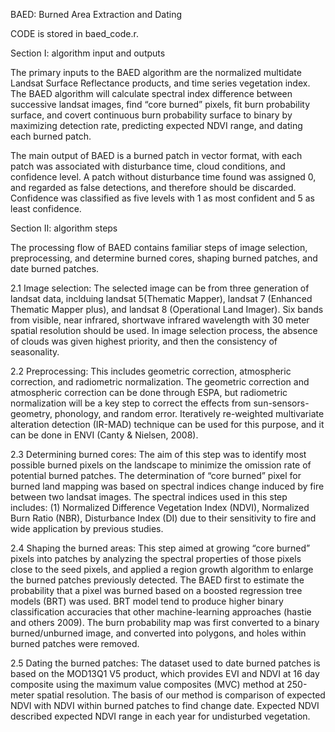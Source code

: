 BAED: Burned Area Extraction and Dating

CODE is stored in baed_code.r.

Section I: algorithm input and outputs

The primary inputs to the BAED algorithm are the normalized multidate Landsat Surface Reflectance products, and time series vegetation index. The BAED algorithm will calculate spectral index difference between successive landsat images, find “core burned” pixels, fit burn probability surface, and covert continuous burn probability surface to binary by maximizing detection rate, predicting expected NDVI range, and dating each burned patch.

The main output of BAED is a burned patch in vector format, with each patch was associated with disturbance time, cloud conditions, and confidence level. A patch without disturbance time found was assigned 0, and regarded as false detections, and therefore should be discarded. Confidence was classified as five levels with 1 as most confident and 5 as least confidence.

Section II: algorithm steps

The processing flow of BAED contains familiar steps of image selection, preprocessing, and determine burned cores, shaping burned patches, and date burned patches.

2.1 Image selection: The selected image can be from three generation of landsat data, inclduing landsat 5(Thematic Mapper), landsat 7 (Enhanced Thematic Mapper plus), and landsat 8 (Operational Land Imager). Six bands from visible, near infrared, shortwave infrared wavelength with 30 meter spatial resolution should be used. In image selection process, the absence of clouds was given highest priority, and then the consistency of seasonality.

2.2 Preprocessing: This includes geometric correction, atmospheric correction, and radiometric normalization. The geometric correction and atmospheric correction can be done through ESPA, but radiometric normalization will be a key step to correct the effects from sun-sensors-geometry, phonology, and random error. Iteratively re-weighted multivariate alteration detection (IR-MAD) technique can be used for this purpose, and it can be done in ENVI (Canty & Nielsen, 2008).

2.3 Determining burned cores: The aim of this step was to identify most possible burned pixels on the landscape to minimize the omission rate of potential burned patches. The determination of “core burned” pixel for burned land mapping was based on spectral indices change induced by fire between two landsat images. The spectral indices used in this step includes: (1) Normalized Difference Vegetation Index (NDVI), Normalized Burn Ratio (NBR), Disturbance Index (DI) due to their sensitivity to fire and wide application by previous studies.

2.4 Shaping the burned areas: This step aimed at growing “core burned” pixels into patches by analyzing the spectral properties of those pixels close to the seed pixels, and applied a region growth algorithm to enlarge the burned patches previously detected. The BAED first to estimate the probability that a pixel was burned based on a boosted regression tree models (BRT) was used. BRT model tend to produce higher binary classification accuracies that other machine-learning approaches (hastie and others 2009). The burn probability map was first converted to a binary burned/unburned image, and converted into polygons, and holes within burned patches were removed.

2.5 Dating the burned patches: The dataset used to date burned patches is based on the MOD13Q1 V5 product, which provides EVI and NDVI at 16 day composite using the maximum value composites (MVC) method at 250-meter spatial resolution. The basis of our method is comparison of expected NDVI with NDVI within burned patches to find change date. Expected NDVI described expected NDVI range in each year for undisturbed vegetation.
